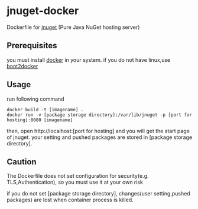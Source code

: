 # jnuget-docker
Dockerfile for [jnuget](https://bitbucket.org/aristar/jnuget) (Pure Java NuGet hosting server)

## Prerequisites

you must install [docker](http://docs.docker.com/) in your system.
if you do not have linux,use [boot2docker](http://boot2docker.io/)

## Usage
run following command

    docker build -t [imagename] .
    docker run -v [package storage directory]:/var/lib/jnuget -p [port for hosting]:8080 [imagename]

then, open http://localhost:[port for hosting] and you will get the start page of jnuget.
your setting and pushed packages are stored in [package storage directory].

## Caution
The Dockerfile does not set configuration for security(e.g. TLS,Authentication),
so you must use it at your own risk

if you do not set [package storage directory], changes(user setting,pushed packages) are lost when container process is killed.
